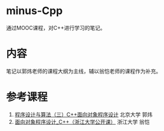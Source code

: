 # minus-Cpp
通过MOOC课程，对C++进行学习的笔记。
# 内容
笔记以郭炜老师的课程大纲为主线，辅以翁恺老师的课程作为补充。
# 参考课程
1. [程序设计与算法（三）C++面向对象程序设计](https://www.icourse163.org/course/PKU-1002029030) 北京大学 郭炜
2. [面向对象程序设计_C++（浙江大学公开课）](https://www.bilibili.com/video/av18557774)  浙江大学 翁恺
